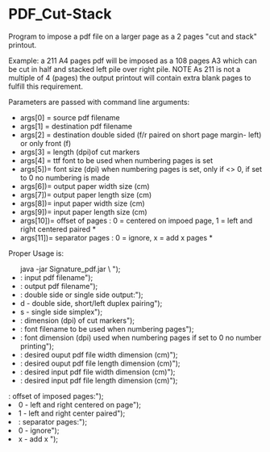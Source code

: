 # PDF_Cut-Stack
Program to impose a pdf file on a larger page as a 2 pages "cut and stack" printout.
<p>
Example: a 211 A4 pages pdf will be imposed as a 108 pages A3 which can be cut in half and stacked left pile over right pile. NOTE As 211 is not a multiple of 4 (pages) the output printout will
contain extra blank pages to fulfill this requirement.
<p>
Parameters are passed with command line arguments:
<ul>
<li> args[0] = source pdf filename
<li> args[1] = destination pdf filename
<li> args[2] = destination double sided (f/r paired on short page margin- left) or only front (f)
<li> args[3] = length (dpi)of cut markers
<li> args[4] = ttf font to be used when numbering pages is set
<li> args[5])= font size (dpi) when numbering pages is set, only if <> 0, if set to 0 no numbering is made
<li> args[6])= output paper width size (cm)
<li> args[7])= output paper length size (cm)
<li> args[8])= input paper width size (cm)
<li> args[9])= input paper length size (cm)
<li> args[10])= offset of pages : 0 = centered on impoed page, 1 = left and right centered paired  *
<li> args[11])= separator pages : 0 = ignore, x = add x pages  *
</ul>  

Proper Usage is:  
<ul> java -jar Signature_pdf.jar \<source\> <dest> <sides> <markers> <font> <size> <outwidth> <outlength> <inwidth> <inlength> <offset>");  
<li> <source>   : input pdf filename");
<li> <dest>     : output pdf filename");
<li> <sides>    : double side or single side output:");
<li>                                               d - double side, short/left duplex pairing");
<li>                                               s - single side simplex");
<li> <markers>  : dimension (dpi) of cut markers");
<li> <font>     : font filename to be used when numbering pages");
<li> <size>     : font dimension (dpi) used when numbering pages if set to 0 no number printing");
<li> <outwidth> : desired ouput pdf file width dimension (cm)");
<li> <outlength>: desired ouput pdf file length dimension (cm)");
<li> <inwidth>  : desired input pdf file width dimension (cm)");
<li> <inlength> : desired input pdf file length dimension (cm)");
</ul><offset>   : offset of imposed pages:");
<li>                                     0 - left and right centered on page");
<li>                                     1 - left and right center paired");
<li> <seppages> : separator pages:");
<li>                             0 - ignore");
<li>                            x - add x ");
</ul>
